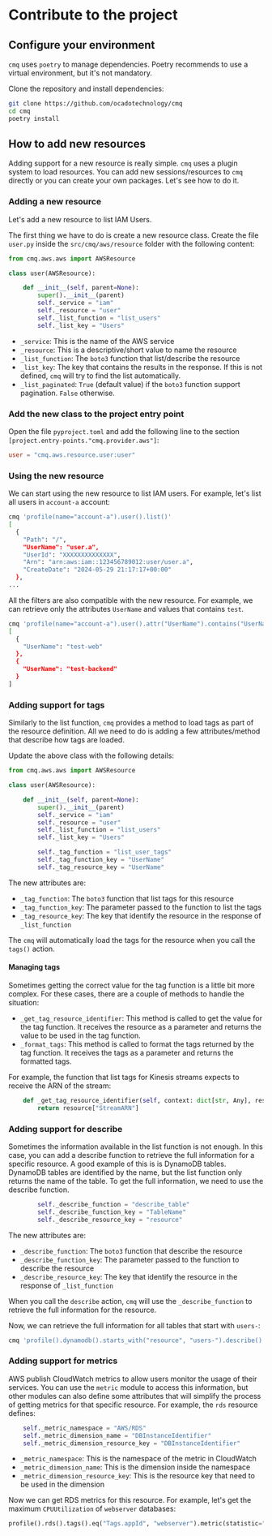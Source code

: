 # Contribute to the project

## Configure your environment

`cmq` uses `poetry` to manage dependencies. Poetry recommends to use a virtual environment, but it's not mandatory.

Clone the repository and install dependencies:

```bash
git clone https://github.com/ocadotechnology/cmq
cd cmq
poetry install
```

## How to add new resources

Adding support for a new resource is really simple. `cmq` uses a plugin system to load resources. You can add new sessions/resources to `cmq` directly or you can create your own packages. Let's see how to do it.

### Adding a new resource

Let's add a new resource to list IAM Users.

The first thing we have to do is create a new resource class. Create the file `user.py` inside the `src/cmq/aws/resource` folder with the following content:

```python
from cmq.aws.aws import AWSResource

class user(AWSResource):

    def __init__(self, parent=None):
        super().__init__(parent)
        self._service = "iam"
        self._resource = "user"
        self._list_function = "list_users"
        self._list_key = "Users"
```

* `_service`: This is the name of the AWS service
* `_resource`: This is a descriptive/short value to name the resource
* `_list_function`: The `boto3` function that list/describe the resource
* `_list_key`: The key that contains the results in the response. If this is not defined, `cmq` will try to find the list automatically.
* `_list_paginated`: `True` (default value) if the `boto3` function support pagination. `False` otherwise.


### Add the new class to the project entry point

Open the file `pyproject.toml` and add the following line to the section `[project.entry-points."cmq.provider.aws"]`:

```toml
user = "cmq.aws.resource.user:user"
```

### Using the new resource

We can start using the new resource to list IAM users. For example, let's list all users in `account-a` account:

```bash
cmq 'profile(name="account-a").user().list()'
[
  {
    "Path": "/",
    "UserName": "user.a",
    "UserId": "XXXXXXXXXXXXXX",
    "Arn": "arn:aws:iam::123456789012:user/user.a",
    "CreateDate": "2024-05-29 21:17:17+00:00"
  },
...
```

All the filters are also compatible with the new resource. For example, we can retrieve only the attributes `UserName` and values that contains `test`.

```bash
cmq 'profile(name="account-a").user().attr("UserName").contains("UserName", "test").list()'
[
  {
    "UserName": "test-web"
  },
  {
    "UserName": "test-backend"
  }
]
```

### Adding support for tags

Similarly to the list function, `cmq` provides a method to load tags as part of the resource definition. All we need to do is adding a few attributes/method that describe how tags are loaded.

Update the above class with the following details:

```python
from cmq.aws.aws import AWSResource

class user(AWSResource):

    def __init__(self, parent=None):
        super().__init__(parent)
        self._service = "iam"
        self._resource = "user"
        self._list_function = "list_users"
        self._list_key = "Users"

        self._tag_function = "list_user_tags"
        self._tag_function_key = "UserName"
        self._tag_resource_key = "UserName"
```

The new attributes are:

* `_tag_function`: The `boto3` function that list tags for this resource
* `_tag_function_key`: The parameter passed to the function to list the tags
* `_tag_resource_key`: The key that identify the resource in the response of `_list_function`

The `cmq` will automatically load the tags for the resource when you call the `tags()` action.

#### Managing tags

Sometimes getting the correct value for the tag function is a little bit more complex. For these cases, there are a couple of methods to handle the situation:

* `_get_tag_resource_identifier`: This method is called to get the value for the tag function. It receives the resource as a parameter and returns the value to be used in the tag function.
* `_format_tags`: This method is called to format the tags returned by the tag function. It receives the tags as a parameter and returns the formatted tags.

For example, the function that list tags for Kinesis streams expects to receive the ARN of the stream:

```python
    def _get_tag_resource_identifier(self, context: dict[str, Any], resource: dict[str, Any]) -> str:
        return resource["StreamARN"]
```

### Adding support for describe 

Sometimes the information available in the list function is not enough. In this case, you can add a describe function to retrieve the full information for a specific resource. A good example of this is is DynamoDB tables. DynamoDB tables are identified by the name, but the list function only returns the name of the table. To get the full information, we need to use the describe function.

```python
        self._describe_function = "describe_table"
        self._describe_function_key = "TableName"
        self._describe_resource_key = "resource"
```

The new attributes are:

* `_describe_function`: The `boto3` function that describe the resource
* `_describe_function_key`: The parameter passed to the function to describe the resource
* `_describe_resource_key`: The key that identify the resource in the response of `_list_function`

When you call the `describe` action, `cmq` will use the `_describe_function` to retrieve the full information for the resource.

Now, we can retrieve the full information for all tables that start with `users-`:

```bash
cmq 'profile().dynamodb().starts_with("resource", "users-").describe().list()'
```

### Adding support for metrics

AWS publish CloudWatch metrics to allow users monitor the usage of their services. You can use the `metric` module to access this information, but other modules can also define some attributes that will simplify the process of getting metrics for that specific resource. For example, the `rds` resource defines:

```python
    self._metric_namespace = "AWS/RDS"
    self._metric_dimension_name = "DBInstanceIdentifier"
    self._metric_dimension_resource_key = "DBInstanceIdentifier"
```

* `_metric_namespace`: This is the namespace of the metric in CloudWatch
* `_metric_dimension_name`: This is the dimension inside the namespace
* `_metric_dimension_resource_key`: This is the resource key that need to be used in the dimension

Now we can get RDS metrics for this resource. For example, let's get the maximum `CPUUtilization` of `webserver` databases:

```python
profile().rds().tags().eq("Tags.appId", "webserver").metric(statistic="Maximum", metric_name="CPUUtilization", unit="Percent")
```